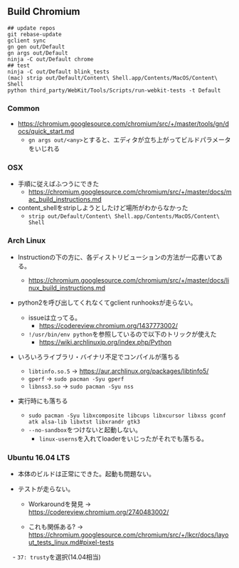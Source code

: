 ## Build Chromium 
```
## update repos
git rebase-update
gclient sync
gn gen out/Default
gn args out/Default
ninja -C out/Default chrome
## test
ninja -C out/Default blink_tests
(mac) strip out/Default/Content\ Shell.app/Contents/MacOS/Content\ Shell
python third_party/WebKit/Tools/Scripts/run-webkit-tests -t Default 
```

### Common
- https://chromium.googlesource.com/chromium/src/+/master/tools/gn/docs/quick_start.md
  - `gn args out/<any>`とすると、エディタが立ち上がってビルドパラメータをいじれる

### OSX
- 手順に従えばふつうにできた
  - https://chromium.googlesource.com/chromium/src/+/master/docs/mac_build_instructions.md
- content_shellをstripしようとしたけど場所がわからなかった
  - `strip out/Default/Content\ Shell.app/Contents/MacOS/Content\ Shell`

### Arch Linux
- Instructionの下の方に、各ディストリビューションの方法が一応書いてある。
  - https://chromium.googlesource.com/chromium/src/+/master/docs/linux_build_instructions.md
- python2を呼び出してくれなくてgclient runhooksが走らない。
  - issueは立ってる。
    - https://codereview.chromium.org/1437773002/
  - `!/usr/bin/env python`を参照しているので以下のトリックが使えた
    - https://wiki.archlinuxjp.org/index.php/Python
- いろいろライブラリ・バイナリ不足でコンパイルが落ちる
  - `libtinfo.so.5` -> https://aur.archlinux.org/packages/libtinfo5/
  - `gperf` -> `sudo pacman -Syu gperf`
  - `libnss3.so` -> `sudo pacman -Syu nss`

- 実行時にも落ちる
  - `sudo pacman -Syu libxcomposite libcups libxcursor libxss gconf atk alsa-lib libxtst libxrandr gtk3`
  - `--no-sandbox`をつけないと起動しない。
    - `linux-userns`を入れてloaderをいじったがそれでも落ちる。
    
### Ubuntu 16.04 LTS

- 本体のビルドは正常にできた。起動も問題ない。
- テストが走らない。

  - Workaroundを発見 -> https://codereview.chromium.org/2740483002/

  - これも関係ある? -> https://chromium.googlesource.com/chromium/src/+/lkcr/docs/layout_tests_linux.md#pixel-tests

    - `37: trusty`を選択(14.04相当)
